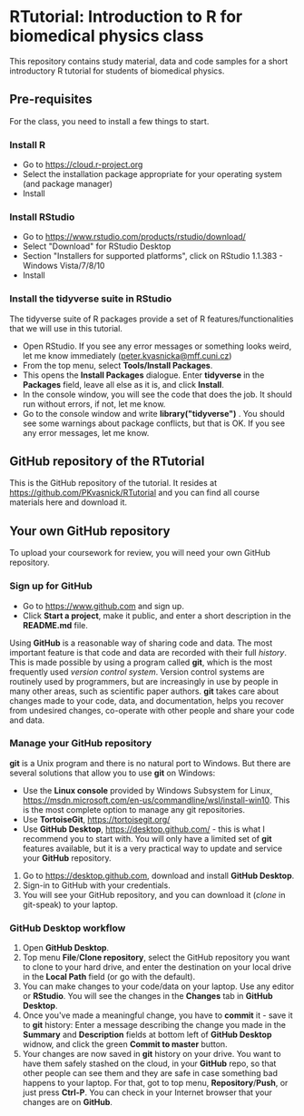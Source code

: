 # RTutorial: Introduction to R for biomedical physics class

This repository contains study material, data and code samples for a short introductory R tutorial for students of biomedical physics.

## Pre-requisites

For the class, you need to install a few things to start.

### Install R
* Go to https://cloud.r-project.org
* Select the installation package appropriate for your operating system (and package manager)
* Install

### Install RStudio
* Go to https://www.rstudio.com/products/rstudio/download/
* Select "Download" for RStudio Desktop
* Section "Installers for supported platforms", click on RStudio 1.1.383 - Windows Vista/7/8/10
* Install

### Install the tidyverse suite in RStudio
The tidyverse suite of R packages provide a set of R features/functionalities that we will use in this tutorial.
* Open RStudio. If you see any error messages or something looks weird, let me know immediately (peter.kvasnicka@mff.cuni.cz)
* From the top menu, select __Tools/Install Packages__.
* This opens the __Install Packages__ dialogue. Enter __tidyverse__ in the __Packages__ field, leave all else as it is, and click __Install__.
* In the console window, you will see the code that does the job. It should run without errors, if not, let me know.
* Go to the console window and write __library("tidyverse")__ <ENTER>. You should see some warnings about package conflicts, but that is OK. If you see any error messages, let me know.

## GitHub repository of the RTutorial
This is the GitHub repository of the tutorial.
It resides at https://github.com/PKvasnick/RTutorial and you can find all course materials here and download it.

## Your own GitHub repository
To upload your coursework for review, you will need your own GitHub repository.

### Sign up for __GitHub__
* Go to https://www.github.com and sign up.
* Click __Start a project__, make it public, and enter a short description in the __README.md__ file.

Using __GitHub__ is a reasonable way of sharing code and data. The most important feature is that code and data are recorded with their full *_history_*. This is made possible by using a program called __git__, which is the most frequently used *_version control system_*. Version control systems are routinely used by programmers, but are increasingly in use by people in many other areas, such as scientific paper authors.
__git__ takes care about changes made to your code, data, and documentation, helps you recover from undesired changes, co-operate with other people and share your code and data. 

### Manage your __GitHub__ repository
__git__ is a Unix program and there is no natural port to Windows. But there are several solutions that allow you to use __git__ on Windows:
* Use the __Linux console__ provided by Windows Subsystem for Linux, https://msdn.microsoft.com/en-us/commandline/wsl/install-win10. This is the most complete option to manage any git repositories.
* Use __TortoiseGit__, https://tortoisegit.org/
* Use __GitHub Desktop__, https://desktop.github.com/ - this is what I recommend you to start with. You will only have a limited set of __git__ features available, but it is a very practical way to update and service your __GitHub__ repository.

1. Go to https://desktop.github.com, download and install __GitHub Desktop__.
2. Sign-in to GitHub with your credentials.
3. You will see your GitHub repository, and you can download it (*_clone_* in git-speak) to your laptop.

### GitHub Desktop workflow
1. Open __GitHub Desktop__.
2. Top menu __File__/__Clone repository__, select the GitHub repository you want to clone to your hard drive, and enter the destination on your local drive in the __Local Path__ field (or go with the default).
3. You can make changes to your code/data on your laptop. Use any editor or __RStudio__. You will see the changes in the __Changes__ tab in __GitHub Desktop__.
4. Once you've made a meaningful change, you have to __commit__ it - save it to __git__ history: Enter a message describing the change you made in the __Summary__ and __Description__ fields at bottom left of __GitHub Desktop__ widnow, and click the green __Commit to master__ button.
5. Your changes are now saved in __git__ history on your drive. You want to have them safely stashed on the cloud, in your __GitHub__ repo, so that other people can see them and they are safe in case something bad happens to your laptop. For that, got to top menu, __Repository__/__Push__, or just press __Ctrl-P__. You can check in your Internet browser that your changes are on __GitHub__.
